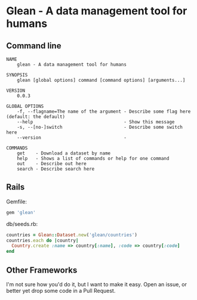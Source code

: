 # Glean - A data management tool for humans

## Command line
```
NAME
    glean - A data management tool for humans

SYNOPSIS
    glean [global options] command [command options] [arguments...]

VERSION
    0.0.3

GLOBAL OPTIONS
    -f, --flagname=The name of the argument - Describe some flag here (default: the default)
    --help                                  - Show this message
    -s, --[no-]switch                       - Describe some switch here
    --version                               - 

COMMANDS
    get    - Download a dataset by name
    help   - Shows a list of commands or help for one command
    out    - Describe out here
    search - Describe search here
```

## Rails

Gemfile:
```ruby
gem 'glean'
```

db/seeds.rb:
```ruby
countries = Glean::Dataset.new('glean/countries')
countries.each do |country|
  Country.create :name => country[:name], :code => country[:code]
end
```

## Other Frameworks

I'm not sure how you'd do it, but I want to make it easy. Open an issue, or better yet drop some code in a Pull Request.
